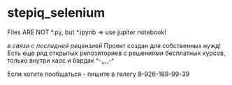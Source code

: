 # stepiq_selenium
Files ARE NOT *.py, but *.ipynb => use jupiter notebook!

*в связи с последней рецензией*
Проект создан для собственных нужд!
Есть еще ряд открытых репозиториев с решениями бесплатных курсов, только внутри хаос и бардак ^-,,,,-^

Если хотите пообщаться - пишите в телегу 8-926-189-99-39
